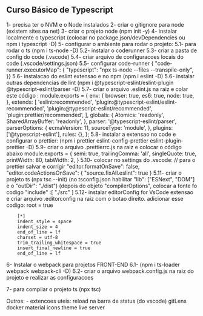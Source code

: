 ## Curso Básico de Typescript

1- precisa ter o NVM e o Node instalados
2- criar o gitignore para node (existem sites na net)
3- criar o projeto node (npm init -y)
4- instalar localmente o typescript (colocar no package.json/devDependencies ou npm i typescript -D)
5- configurar o ambiente para rodar o projeto:
    5.1- para rodar o ts (npm i ts-node -D)
    5.2- instalar o coderunner
    5.3- criar a pasta de config do code (.vscode)
    5.4- criar arquivo de configuracoes locais do code (.vscode/settings.json)
    5.5- configurar code-runner { "code-runner.executorMap": { "typescript": "npx ts-node --files --transpile-only", }}
    5.6- instalacao do eslint extensao e no npm (npm i eslint -D)
    5.6- instalar outras dependencias de lint
        (npm i @typescript-eslint/eslint-plugin @typescript-eslint/parser -D)
    5.7- criar o arquivo .eslint.js na raiz e colar este código :
        module.exports = {
            env: {
                browser: true,
                es6: true,
                node: true,
            },
            extends: [
                'eslint:recommended',
                'plugin:@typescript-eslint/eslint-recommended',
                'plugin:@typescript-eslint/recommended',
                'plugin:prettier/recommended',
            ],
            globals: {
                Atomics: 'readonly',
                SharedArrayBuffer: 'readonly',
            },
            parser: '@typescript-eslint/parser',
            parserOptions: {
                ecmaVersion: 11,
                sourceType: 'module',
            },
            plugins: ['@typescript-eslint'],
            rules: {},
        };
    5.8- instalar a extensao no code e configurar o prettier:
        (npm i prettier eslint-config-prettier eslint-plugin-prettier -D)
    5.9- criar o arquivo .prettierrc.js na raiz e colocar o código abaixo
        module.exports = {
            semi: true,
            trailingComma: 'all',
            singleQuote: true,
            printWidth: 80,
            tabWidth: 2,
        }
    5.10- colocar no settings do .vscode:
        // para o prettier salvar e corrigir
        "editor.formatOnSave": false,
        "editor.codeActionsOnSave": {
            "source.fixAll.eslint": true
        }
    5.11- criar o projeto ts (npx tsc --init)
        (no tsconfig.json habilitar "lib": ["ESNext", "DOM"] e o "outDir": "./dist")
        (depois do objeto "compilerOptions", colocar a fonte fo codigo "include" :[ "./src" ]
    5.12- instalar editorConfig for VsCode extensao e criar arquivo .editorconfig na raiz com o botao direito.
        adicionar esse codigo:
        root = true

        [*]
        indent_style = space
        indent_size = 4
        end_of_line = lf
        charset = utf-8
        trim_trailing_whitespace = true
        insert_final_newline = true
        end_of_line = lf

6- Instalar o webpack para projetos FRONT-END
    6.1- (npm i ts-loader webpack webpack-cli -D)
    6.2- criar o arquivo webpack.config.js na raiz do projeto e realizar as configuracoes

7- para compilar o projeto ts (npx tsc)


Outros:
    - extencoes uteis:
        reload na barra de status (do vscode)
        gitLens
        docker
        material icons theme
        live server
